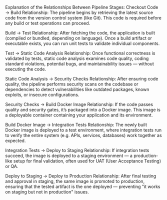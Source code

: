 Explanation of the Relationships Between Pipeline Stages:
Checkout Code → Build
Relationship:
The pipeline begins by retrieving the latest source code from the version control system (like Git).
This code is required before any build or test operations can proceed.

Build → Test
Relationship:
After fetching the code, the application is built (compiled or bundled, depending on language).
Once a build artifact or executable exists, you can run unit tests to validate individual components.

Test → Static Code Analysis
Relationship:
Once functional correctness is validated by tests, static code analysis examines code quality, coding standard violations, potential bugs, and maintainability issues — without executing the code.

Static Code Analysis → Security Checks
Relationship:
After ensuring code quality, the pipeline performs security scans on the codebase or dependencies to detect vulnerabilities like outdated packages, known exploits, or insecure configurations.

Security Checks → Build Docker Image
Relationship:
If the code passes quality and security gates, it’s packaged into a Docker image.
This image is a deployable container containing your application and its environment.

Build Docker Image → Integration Tests
Relationship:
The newly built Docker image is deployed to a test environment, where integration tests run to verify the entire system (e.g. APIs, services, databases) work together as expected.

Integration Tests → Deploy to Staging
Relationship:
If integration tests succeed, the image is deployed to a staging environment — a production-like setup for final validation, often used for UAT (User Acceptance Testing) or QA.

Deploy to Staging → Deploy to Production
Relationship:
After final testing and approval in staging, the same image is promoted to production, ensuring that the tested artifact is the one deployed — preventing "it works on staging but not in production" issues.


